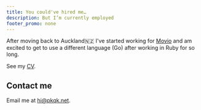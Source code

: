 ```yaml
---
title: You could've hired me…
description: But I’m currently employed
footer_promo: none
---
```


After moving back to Auckland🇳🇿 I've started working for <a href="http://movio.co">Movio</a> and am excited to get to use a different language (Go) after working in Ruby for so long.

See my [CV](cv).

## Contact me

Email me at [hi&#64;pkqk.net][enquire].

[enquire]: m&#x61;&#x69;lto:hi&#64;pkqk.net?subject=About%20working%20together
